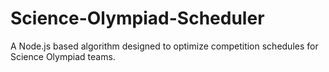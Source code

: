 # Science-Olympiad-Scheduler
A Node.js based algorithm designed to optimize competition schedules for Science Olympiad teams.
